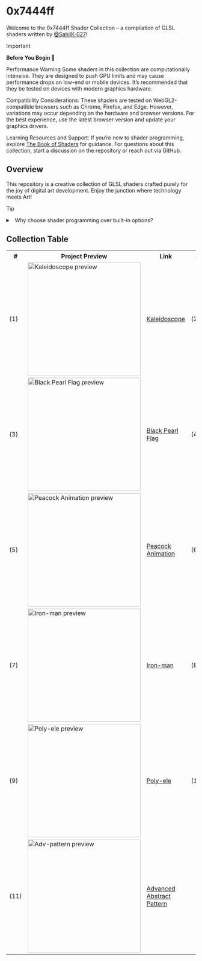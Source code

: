 # 0x7444ff

Welcome to the 0x7444ff Shader Collection – a compilation of GLSL shaders written by [@SahilK-027](https://github.com/SahilK-027)!

> [!IMPORTANT]  
> **Before You Begin 👀**
> 
> Performance Warning
> Some shaders in this collection are computationally intensive. They are designed to push GPU limits and may cause performance drops on low-end or mobile devices. It’s recommended that they be tested on devices with modern graphics hardware.
> 
> Compatibility Considerations:
> These shaders are tested on WebGL2-compatible browsers such as Chrome, Firefox, and Edge. However, variations may occur depending on the hardware and browser versions. For the best experience, use the latest browser version and update your graphics drivers.
> 
> Learning Resources and Support:
> If you’re new to shader programming, explore [The Book of Shaders](https://thebookofshaders.com/) for guidance. For questions about this collection, start a discussion on the repository or reach out via GitHub.


## Overview

This repository is a creative collection of GLSL shaders crafted purely for the joy of digital art development. Enjoy the junction where technology meets Art!

> [!TIP]
> <details>
> <summary>&nbsp; Why choose shader programming over built-in options?</summary>
> 
> Shader programming provides improved performance and endless customization by running directly on the GPU, allowing developers to create unique visual effects and optimize rendering for specific needs. While built-in options offer faster implementation and easier maintenance, custom shaders unlock advanced capabilities like complex lighting, post-processing effects, and physics-based rendering that aren't possible with pre-made solutions.
> </details>

## Collection Table

<table>
<tr>
<th>#</th>
<th>Project Preview</th>
<th>Link</th>
<th>#</th>
<th>Project Preview</th>
<th>Link</th>
</tr>
<tr>
<td>(1)</td>
<td><img width="300" src="https://github.com/user-attachments/assets/ed2242dc-a255-469e-a609-29028ec3c5cb" alt="Kaleidoscope preview"></td>
<td><a href="https://kaleidoscope-sk027.vercel.app/">Kaleidoscope</a><br/></td>

<td>(2)</td>
<td><img width="300" src="https://github.com/user-attachments/assets/d2cff4f6-235a-4ae0-b50d-e51eb931e47e" alt="Electric Waves preview"></td>
<td><a href="https://electric-waves-sk027.vercel.app/">Electric Waves</a><br/></td>
</tr>

<tr>
<td>(3)</td>
<td><img width="300" src="https://github.com/user-attachments/assets/07ad22c8-601a-44f5-808b-cb13122604a9" alt="Black Pearl Flag preview"></td>
<td><a href="https://black-pearl-flag-sk027.vercel.app/">Black Pearl Flag</a><br/></td>

<td>(4)</td>
<td><img width="300" src="https://github.com/user-attachments/assets/0743b0e1-d85a-4009-9f73-ebebc57fd998" alt="Abstract Pattern preview"></td>
<td><a href="https://abstract-pattern-sk027.vercel.app/">Abstract Pattern</a><br/></td>
</tr>

<tr>
<td>(5)</td>
<td><img width="300" src="https://github.com/user-attachments/assets/785a96bd-8cb3-4862-a26a-ea0e12c8c6a0" alt="Peacock Animation preview"></td>
<td><a href="https://peacock-sk027.vercel.app/">Peacock Animation</a><br/></td>

<td>(6)</td>
<td><img width="300" src="https://github.com/user-attachments/assets/4fd7d86c-79e0-49ca-a920-2f71969d0720" alt="Particles-GPGPU preview"></td>
<td><a href="https://particles-gpgpu-sk027.vercel.app/">Particles-GPGPU</a><br/></td>
</tr>

<tr>
<td>(7)</td>
<td><img width="300" src="https://github.com/user-attachments/assets/af7d04ea-5627-49d1-83c9-125d81174c65" alt="Iron-man preview"></td>
<td><a href="https://iron-man-sk027.vercel.app/">Iron-man</a><br/></td>

<td>(8)</td>
<td><img width="300" src="https://github.com/user-attachments/assets/8c226685-dcb7-4dbe-a05d-361e1bba1234" alt="Space Distortion preview"></td>
<td><a href="https://space-distortion-sk027.vercel.app/">Space Distortion</a><br/></td>
</tr>

<tr>
<td>(9)</td>
<td><img width="300" src="https://github.com/user-attachments/assets/3fb973bf-e145-4355-bf01-f667617942d5" alt="Poly-ele preview"></td>
<td><a href="https://poly-ele-sk027.vercel.app/">Poly-ele</a><br/></td>

<td>(10)</td>
<td><img width="300" src="https://github.com/user-attachments/assets/6ee3c124-9e6b-4fd9-bb71-efb7e404cbbe" alt="Glowing Phoenix preview"></td>
<td><a href="https://glowing-phoenix-sk027.vercel.app/">Glowing Phoenix</a><br/></td>
</tr>

<tr>
<td>(11)</td>
<td><img width="300" src="https://github.com/user-attachments/assets/acc1266c-1ea0-4be5-a603-5dab9b12f1ba" alt="Adv-pattern preview"></td>
<td><a href="https://0x7444ff-perlin-noise-advanced-abstract-pattern.vercel.app/">Advanced Abstract Pattern</a><br/></td>
</tr>

</table>
